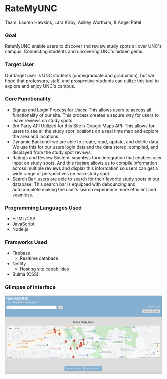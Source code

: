# RateMyUNC
Team: Lauren Hawkins, Lara Kirby, Ashley Wortham, & Angel Patel

### Goal
RateMyUNC enable users to discover and review study spots all over UNC's campus. Connecting students and uncovering UNC's hidden gems. 

### Target User
Our target user is UNC students (undergraduate and graduation), but we hope that professors, staff, and prospective students can utilize this tool to explore and enjoy UNC's campus. 

### Core Functionality
- Signup and Login Process for Users: This allows users to access all functionality of our site. This process creates a secure way for users to leave reviews on study spots. 
- 3rd Party API Utilized for this Site is Google Maps API:  This allows for users to see all the study spot locations on a real time map and explore the area and locations. 
- Dynamic Backend: we are able to create, read, update, and delete data. We use this for our users login data and the data stored, compiled, and displayed from the study spot reviews. 
- Ratings and Review System: seamless form integration that enables user input on study spots. And this feature allows us to compile information across multiple reviews and display this information so users can get a wide range of perspectives on each study spot. 
- Search Bar: users are able to search for their favorite study spots in our database. This search bar is equipped with debouncing and autocomplete making the user’s search experience more efficient and seamless. 

### Programming Languages Used
- HTML/CSS
- JavaScript
- Node.js

### Framworks Used
- Firebase
    - Realtime database
- Netlify
    - Hosting site capabilities 
- Bulma (CSS)

### Glimpse of Interface
![Signed Homepage](https://raw.githubusercontent.com/laurhawk/Comp426FinalProject/main/images/siteloggedin.png)

